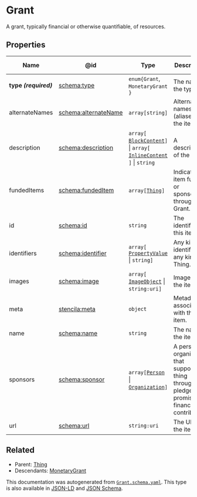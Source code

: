 # Grant

A grant, typically financial or otherwise quantifiable, of resources.

## Properties

| Name                  | @id                                                      | Type                                                                                                         | Description                                                                                          | Inherited from     |
| --------------------- | -------------------------------------------------------- | ------------------------------------------------------------------------------------------------------------ | ---------------------------------------------------------------------------------------------------- | ------------------ |
| **type _(required)_** | [schema:type](https://schema.org/type)                   | `enum{`​`Grant`, `MonetaryGrant`​`}`                                                                         | The name of the type.                                                                                | [Entity](./Entity) |
| alternateNames        | [schema:alternateName](https://schema.org/alternateName) | `array[`​`string`​`]`                                                                                        | Alternate names (aliases) for the item.                                                              | [Thing](./Thing)   |
| description           | [schema:description](https://schema.org/description)     | `array[`​[`BlockContent`](./BlockContent)​`]` \| `array[`​[`InlineContent`](./InlineContent)​`]` \| `string` | A description of the item.                                                                           | [Thing](./Thing)   |
| fundedItems           | [schema:fundedItem](https://schema.org/fundedItem)       | `array[`​[`Thing`](./Thing)​`]`                                                                              | Indicates an item funded or sponsored through a Grant.                                               | [Grant](./Grant)   |
| id                    | [schema:id](https://schema.org/id)                       | `string`                                                                                                     | The identifier for this item.                                                                        | [Entity](./Entity) |
| identifiers           | [schema:identifier](https://schema.org/identifier)       | `array[`​[`PropertyValue`](./PropertyValue) \| `string`​`]`                                                  | Any kind of identifier for any kind of Thing.                                                        | [Thing](./Thing)   |
| images                | [schema:image](https://schema.org/image)                 | `array[`​[`ImageObject`](./ImageObject) \| `string:uri`​`]`                                                  | Images of the item.                                                                                  | [Thing](./Thing)   |
| meta                  | [stencila:meta](https://schema.stenci.la/meta.jsonld)    | `object`                                                                                                     | Metadata associated with this item.                                                                  | [Entity](./Entity) |
| name                  | [schema:name](https://schema.org/name)                   | `string`                                                                                                     | The name of the item.                                                                                | [Thing](./Thing)   |
| sponsors              | [schema:sponsor](https://schema.org/sponsor)             | `array[`​[`Person`](./Person) \| [`Organization`](./Organization)​`]`                                        | A person or organization that supports a thing through a pledge, promise, or financial contribution. | [Grant](./Grant)   |
| url                   | [schema:url](https://schema.org/url)                     | `string:uri`                                                                                                 | The URL of the item.                                                                                 | [Thing](./Thing)   |

## Related

-   Parent: [Thing](./Thing)
-   Descendants: [MonetaryGrant](./MonetaryGrant)

 This documentation was autogenerated from [`Grant.schema.yaml`](https://github.com/stencila/schema/blob/master/schema/Grant.schema.yaml). This type is also available in [JSON-LD](https://schema.org/Grant) and [JSON Schema](https://schema.stenci.la/Grant.schema.json).
